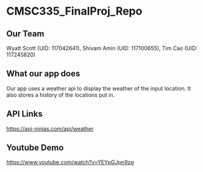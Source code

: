 # CMSC335_FinalProj_Repo

## Our Team
Wyatt Scott (UID: 117042641), Shivam Amin (UID: 117100655), Tim Cao (UID: 117245820)

## What our app does
Our app uses a weather api to display the weather of the input location. It also stores a history of the locations put in.

## API Links
https://api-ninjas.com/api/weather

## Youtube Demo
https://www.youtube.com/watch?v=YEYpGJpn9zg
